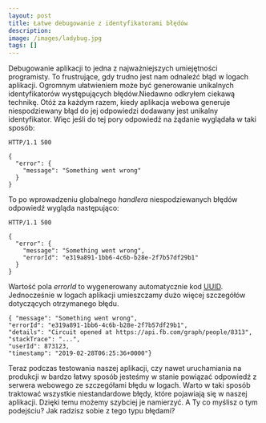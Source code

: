 ```yaml
---
layout: post
title: Łatwe debugowanie z identyfikatorami błędów
description: 
image: /images/ladybug.jpg
tags: []
---
```


Debugowanie aplikacji to jedna z najważniejszych umiejętności programisty. To frustrujące, gdy trudno jest nam odnaleźć błąd w logach aplikacji. Ogromnym ułatwieniem może być generowanie unikalnych identyfikatorów występujących błędów.Niedawno odkryłem ciekawą technikę. Otóż za każdym razem, kiedy aplikacja webowa generuje niespodziewany błąd do jej odpowiedzi dodawany jest unikalny identyfikator. Więc jeśli do tej pory odpowiedź na żądanie wyglądała w taki sposób:

    HTTP/1.1 500
    
    {
      "error": {
        "message": "Something went wrong"
      }
    }

To po wprowadzeniu globalnego _handlera_ niespodziewanych błędów odpowiedź wygląda następująco:

    HTTP/1.1 500
    
    {
      "error": {
        "message": "Something went wrong",
        "errorId": "e319a891-1bb6-4c6b-b28e-2f7b57df29b1"
      }
    }

Wartość pola _errorId_ to wygenerowany automatycznie kod [UUID](https://en.wikipedia.org/wiki/Universally_unique_identifier). Jednocześnie w logach aplikacji umieszczamy dużo więcej szczegółów dotyczących otrzymanego błędu.

    { "message": "Something went wrong", 
    "errorId": "e319a891-1bb6-4c6b-b28e-2f7b57df29b1", 
    "details": "Circuit opened at https://api.fb.com/graph/people/8313",
    "stackTrace": "...", 
    "userId": 873123, 
    "timestamp": "2019-02-28T06:25:36+0000"}

Teraz podczas testowania naszej aplikacji, czy nawet uruchamiania na produkcji w bardzo łatwy sposób jesteśmy w stanie powiązać odpowiedź z serwera webowego ze szczegółami błędu w logach. Warto w taki sposób traktować wszystkie niestandardowe błędy, które pojawiają się w naszej aplikacji. Dzięki temu możemy szybciej je namierzyć. A Ty co myślisz o tym podejściu? Jak radzisz sobie z tego typu błędami?
